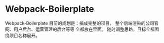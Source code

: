 # Webpack-Boilerplate
Webpack-Boilerplate
目前的规划是：搞成完整的项目，
整个后端渲染的公司官网、用户后台、运营管理的后台等等
全都放在里面。 随时调整思路，目标全都围绕项目名称展开。
